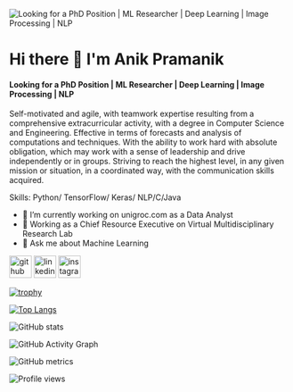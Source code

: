 ![Looking for a PhD Position | ML Researcher | Deep Learning | Image Processing | NLP](https://scontent.fdac7-1.fna.fbcdn.net/v/t1.6435-9/75557527_2577545495808120_3735895977219850240_n.jpg?_nc_cat=101&ccb=1-7&_nc_sid=174925&_nc_eui2=AeH45uMCx11RbCdUSjJ-rQRSe4JkvGrIFEd7gmS8asgURzftz2uL4s4C7kJg78g8uC-PaPymKnTbv7SLLPqNh-JM&_nc_ohc=UB6vGiCEAPQAX86KMeX&_nc_ht=scontent.fdac7-1.fna&oh=00_AT8LRxPzF6QntjBl5lKdnOpEZSEgRFfhTZAMDBXuZ4xwsA&oe=633188EA)

# Hi there 👋 I'm Anik Pramanik
#### Looking for a PhD Position | ML Researcher | Deep Learning | Image Processing | NLP
Self-motivated and agile, with teamwork expertise resulting from a comprehensive extracurricular activity, with a degree in Computer Science and Engineering. 
Effective in terms of forecasts and analysis of computations and techniques. With the ability to work hard with absolute obligation, which may work with a sense of leadership and drive independently or in groups.
Striving to reach the highest level, in any given mission or situation, in a coordinated way, with the communication skills acquired.

Skills: Python/ TensorFlow/ Keras/ NLP/C/Java

- 🔭 I’m currently working on unigroc.com as a Data Analyst
- 🔎 Working as a Chief Resource Executive on Virtual Multidisciplinary Research Lab 
- 💬 Ask me about Machine Learning  


[<img src='https://cdn.jsdelivr.net/npm/simple-icons@3.0.1/icons/github.svg' alt='github' height='40'>](https://github.com/anikpk)  [<img src='https://cdn.jsdelivr.net/npm/simple-icons@3.0.1/icons/linkedin.svg' alt='linkedin' height='40'>](https://www.linkedin.com/in/anik-pramanik9495/)  [<img src='https://cdn.jsdelivr.net/npm/simple-icons@3.0.1/icons/instagram.svg' alt='instagram' height='40'>](https://www.instagram.com/hey__its_anik_pk/)


[![trophy](https://github-profile-trophy.vercel.app/?username=anikpk)](https://github.com/ryo-ma/github-profile-trophy)

[![Top Langs](https://github-readme-stats.vercel.app/api/top-langs/?username=anikpk)](https://github.com/anuraghazra/github-readme-stats)

![GitHub stats](https://github-readme-stats.vercel.app/api?username=anikpk&show_icons=true)  

![GitHub Activity Graph](https://activity-graph.herokuapp.com/graph?username=anikpk)  

![GitHub metrics](https://metrics.lecoq.io/anikpk)  

![Profile views](https://gpvc.arturio.dev/anikpk)  
